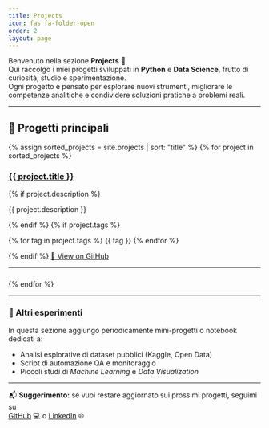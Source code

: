 ```yaml
---
title: Projects
icon: fas fa-folder-open
order: 2
layout: page
---
```


Benvenuto nella sezione **Projects** 👋  
Qui raccolgo i miei progetti sviluppati in **Python** e **Data Science**, frutto di curiosità, studio e sperimentazione.  
Ogni progetto è pensato per esplorare nuovi strumenti, migliorare le competenze analitiche e condividere soluzioni pratiche a problemi reali.

---

## 🚀 Progetti principali

{% assign sorted_projects = site.projects | sort: "title" %}
{% for project in sorted_projects %}
  <div class="project-entry" style="margin-bottom: 1.5rem;">
    <h3>
      <a href="{{ project.url }}" target="_blank">
        {{ project.title }}
      </a>
    </h3>
    {% if project.description %}
      <p>{{ project.description }}</p>
    {% endif %}
    {% if project.tags %}
      <p>
        {% for tag in project.tags %}
          <span class="tag">{{ tag }}</span>
        {% endfor %}
      </p>
    {% endif %}
    <a href="{{ project.url }}" class="btn btn-outline-primary" target="_blank">🔗 View on GitHub</a>
    <hr>
  </div>
{% endfor %}

---

### 🌱 Altri esperimenti
In questa sezione aggiungo periodicamente mini-progetti o notebook dedicati a:
- Analisi esplorative di dataset pubblici (Kaggle, Open Data)
- Script di automazione QA e monitoraggio
- Piccoli studi di *Machine Learning* e *Data Visualization*

---

📬 **Suggerimento:** se vuoi restare aggiornato sui prossimi progetti, seguimi su  
[GitHub](https://github.com/lucascarpantonio) 💻 o [LinkedIn](https://www.linkedin.com/in/lucascarpantonio/) 🌐
